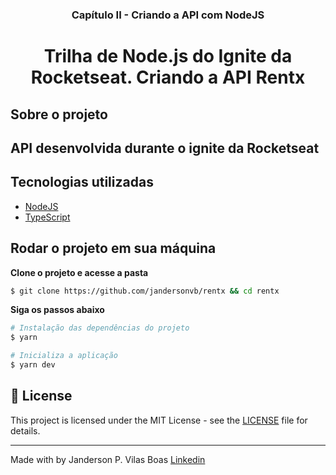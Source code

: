 <h3 align="center">
  Capítulo II - Criando a API com NodeJS
</h3>

<h1 align="center">
  Trilha de Node.js do Ignite da Rocketseat. Criando a API Rentx
</h1>

## Sobre o projeto

## API desenvolvida durante o ignite da Rocketseat

## Tecnologias utilizadas

- [NodeJS](https://nodejs.org/en/)
- [TypeScript](https://www.typescriptlang.org/)

## Rodar o projeto em sua máquina

**Clone o projeto e acesse a pasta**

```bash
$ git clone https://github.com/jandersonvb/rentx && cd rentx
```

**Siga os passos abaixo**

```bash
# Instalação das dependências do projeto
$ yarn

# Inicializa a aplicação
$ yarn dev

```

## 📝 License

This project is licensed under the MIT License - see the [LICENSE](LICENSE) file for details.

---

Made with by Janderson P. Vilas Boas [Linkedin](https://www.linkedin.com/in/jandersonvilasboas/)
